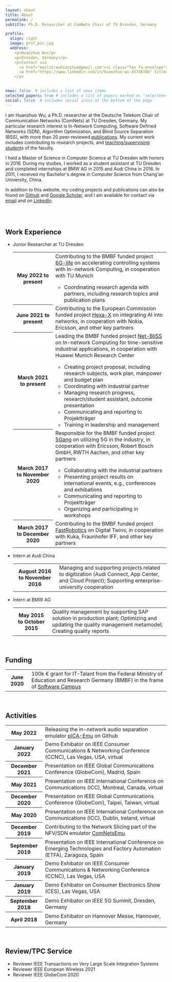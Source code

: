 ```yaml
---
layout: about
title: About
permalink: /
subtitle: Ph.D. Researcher at ComNets Chair of TU Dresden, Germany

profile:
  align: right
  image: prof_pic.jpg
  address: 
    <p>Huanzhuo Wu</p>
    <p>Dresden, Germany</p>
    <p>Contact via
      <a href="mailto:wuhuanzhuo@gmail.com"><i class="fas fa-envelope"></i></a>
      <a href="https://www.linkedin.com/in/huanzhuo-wu-4574878b" title="LinkedIn"><i class="fab fa-linkedin"></i></a>
    </p>
            

news: false  # includes a list of news items
selected_papers: true # includes a list of papers marked as "selected={true}"
social: false  # includes social icons at the bottom of the page
---
```


I am Huanzhuo Wu, a Ph.D. researcher at the Deutsche Telekom Chair of Communication Networks (ComNets) at TU Dresden, Germany. 
My particular research interest is In-Network Computing, Software Defined Networks (SDN), Algorithm Optimization, and Blind Source Separation (BSS), with more than 20 peer-reviewed <a href="/publications/">publications</a>.
My current work includes contributing to research projects, and <a href="/teaching/">teaching/supervising student</a>s of the faculty.

I hold a Master of Science in Computer Science at TU Dresden with honors in 2016. 
During my studies, I worked as a student assistant at TU Dresden and completed internships at BMW AG in 2015 and Audi China in 2016. 
In 2011, I received my Bachelor's degree in Computer Science from Chang'an University, China.

In addition to this website, my coding projects and publications can also be found on  <a href="https://github.com/huanzhuo">Github<i class="fab fa-github"></i></a> and <a href="https://scholar.google.com/citations?user=gutctJYAAAAJ&hl">Google Scholar<i class="ai ai-google-scholar"></i></a>, and I am available for contact via <a href="mailto:wuhuanzhuo@gmail.com">email<i class="fas fa-envelope"></i></a> and on <a href="https://www.linkedin.com/in/huanzhuo-wu-4574878b" title="LinkedIn">LinkedIn<i class="fab fa-linkedin"></i></a>.

<br>
<br>

<div class="news">
<h2>Work Experience</h2>
<ul>
  <li>Junior Researcher at TU Dresden</li>
    <div class="table-responsive">
      <table class="table table-sm table-borderless">
        <tr>
          <th scope="row">May 2022 to present</th>
          <td>Contributing to the BMBF funded project <a href="https://6g-life.de/">6G-life</a> on accelerating controlling systems with In-network Computing, in cooperation with TU Munich
            <ul>
              <li>Coordinating research agenda with partners, including research topics and publication plans</li>
            </ul>
          </td>
        </tr>
        <tr>
          <th scope="row">June 2021 to present</th>
          <td>Contributing to the European Commission funded project <a href="https://hexa-x.eu/">Hexa-X</a> on integrating AI into networks, in cooperation with Nokia, Ericsson, and other key partners</td>
        </tr>
        <tr>
          <th scope="row">March 2021 to present</th>
          <td>Leading the BMBF funded project <a href="https://softwarecampus.de/en/project/net-bliss-in-network-blind-source-separation-enabled-acoustic-anomaly-detection-for-ultra-reliable-and-low-latency-communications-applications/">Net-BliSS</a> on In-network Computing for time-sensitive industrial applications, in cooperation with Huawei Munich Research Center
            <ul>
              <li>Creating project proposal, including research subjects, work plan, manpower and budget plan</li>
              <li>Coordinating with industrial partner</li>
              <li>Managing research progress, research/student assistant, outcome presentation</li>
              <li>Communicating and reporting to Projektträger</li>
              <li>Training in leadership and management</li>
            </ul>
          </td>
        </tr>
        <tr>
          <th scope="row">March 2017 to November 2020</th>
          <td>Responsible for the BMBF funded project <a href="https://www.forschung-it-sicherheit-kommunikationssysteme.de/projekte/5gang">5Gang</a> on utilizing 5G in the industry, in cooperation with Ericsson, Robert Bosch GmbH, RWTH Aachen, and other key partners
            <ul>
              <li>Collaborating with the industrial partners</li>
              <li>Presenting project results on international events, e.g., conferences and exhibations</li>
              <li>Communicating and reporting to Projektträger</li>
              <li>Organizing and participating in workshops</li>
            </ul>
          </td>
        </tr>
        <tr>
          <th scope="row">March 2017 to December 2020</th>
          <td>Contributing to the BMBF funded project <a href="https://de.fast-zwanzig20.de/industrie/fast-robotics/">FastRobotics</a> on Digital Twins, in cooperation with Kuka, Fraunhofer IFF, and other key partners</td>
        </tr>
      </table>
    </div>
  <li>Intern at Audi China</li>
    <div class="table-responsive">
      <table class="table table-sm table-borderless">
        <tr>
          <th scope="row">August 2016 to November 2016</th>
          <td>Managing and supporting projects related to digitization (Audi Connect, App Center, and Cloud Project); Supporting enterprise-university cooperation</td>
        </tr>
      </table>
    </div>
  <li>Intern at BMW AG</li>
    <div class="table-responsive">
      <table class="table table-sm table-borderless">
        <tr>
          <th scope="row">May 2015 to October 2015</th>
          <td>Quality management by supporting SAP solution in production plant; Optimizing and updating the quality management metamodel; Creating quality reports</td>
        </tr>
      </table>
    </div>
</ul>
</div>

<br>
<div class="news">
<h2>Funding</h2>
<div class="table-responsive">
    <table class="table table-sm table-borderless">
      <tr>
        <th scope="row">June 2020</th>
        <td>100k € grant for IT-Talant from the Federal Ministry of Education and Research Germany (BMBF) in the frame of <a href="https://softwarecampus.de/en/">Software Campus</a></td>
      </tr>
    </table>
  </div>
</div>

<br>
<div class="news">
<h2>Activities</h2>
<div class="table-responsive">
    <table class="table table-sm table-borderless">
      <tr>
        <th scope="row">May 2022</th>
        <td>Releasing the in-network audio separation emulator <a href="https://github.com/Huanzhuo/pICA-emu">pICA-Emu</a> on Github</td>
      </tr>
      <tr>
        <th scope="row">January 2022</th>
        <td>Demo Exhibator on IEEE Consumer Communications & Networking Conference (CCNC), Las Vegas, USA, virtual</td>
      </tr>
      <tr>
        <th scope="row">December 2021</th>
        <td>Presentation on IEEE Global Communications Conference (GlobeCom), Madrid, Spain</td>
      </tr>
      <tr>
        <th scope="row">May 2021</th>
        <td>Presentation on IEEE International Conference on Communications (ICC), Montreal, Canada, virtual</td>
      </tr>
      <tr>
        <th scope="row">December 2020</th>
        <td>Presentation on IEEE Global Communications Conference (GlobeCom), Taipei, Taiwan, virtual</td>
      </tr>
      <tr>
        <th scope="row">May 2020</th>
        <td>Presentation on IEEE International Conference on Communications (ICC), Dublin, Ireland, virtual</td>
      </tr>
      <tr>
        <th scope="row">December 2019</th>
        <td>Contributing to the Network Slicing part of the NFV/SDN emulator <a href="https://stevelorenz.github.io/comnetsemu/">ComNetsEmu</a></td>
      </tr>
      <tr>
        <th scope="row">September 2019</th>
        <td>Presentation on IEEE International Conference on Emerging Technologies and Factory Automation (ETFA), Zaragoza, Spain</td>
      </tr>
      <tr>
        <th scope="row">January 2019</th>
        <td>Demo Exhibator on IEEE Consumer Communications & Networking Conference (CCNC), Las Vegas, USA</td>
      </tr>
      <tr>
        <th scope="row">January 2019</th>
        <td>Demo Exhibator on Consumer Electronics Show (CES), Las Vegas, USA</td>
      </tr>
      <tr>
        <th scope="row">September 2018</th>
        <td>Demo Exhibator on IEEE 5G Summit, Dresden, Germany</td>
      </tr>
      <tr>
        <th scope="row">April 2018</th>
        <td>Demo Exhibator on Hannover Messe, Hannover, Germany</td>
      </tr>
    </table>
  </div>
</div>

<br>
<div class="news">
<h2>Review/TPC Service</h2>
<ul>
  <li>Reviewer IEEE Transactions on Very Large Scale Integration Systems</li>
  <li>Reviewer IEEE European Wireless 2021</li>
  <li>Reviewer IEEE GlobeCom 2020</li>
</ul>
</div>